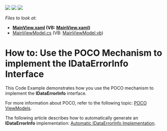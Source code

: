 <!-- default badges list -->
![](https://img.shields.io/endpoint?url=https://codecentral.devexpress.com/api/v1/VersionRange/128658420/14.2.7%2B)
[![](https://img.shields.io/badge/Open_in_DevExpress_Support_Center-FF7200?style=flat-square&logo=DevExpress&logoColor=white)](https://supportcenter.devexpress.com/ticket/details/E5151)
[![](https://img.shields.io/badge/📖_How_to_use_DevExpress_Examples-e9f6fc?style=flat-square)](https://docs.devexpress.com/GeneralInformation/403183)
<!-- default badges end -->
<!-- default file list -->
*Files to look at*:

* **[MainView.xaml](./CS/View/MainView.xaml) (VB: [MainView.xaml](./VB/View/MainView.xaml))**
* [MainViewModel.cs](./CS/ViewModel/MainViewModel.cs) (VB: [MainViewModel.vb](./VB/ViewModel/MainViewModel.vb))
<!-- default file list end -->
# How to: Use the POCO Mechanism to implement the IDataErrorInfo Interface


This Code Example demonstrates how you use the POCO mechanism to implement the **IDataErrorInfo** interface.

For more information about POCO, refer to the following topic: [POCO ViewModels](https://docs.devexpress.com/WPF/17352/mvvm-framework/viewmodels/poco-viewmodels).

The following article describes how to automatically generate an **IDataErrorInfo** implementation: [Automatic IDataErrorInfo Implementation](https://docs.devexpress.com/WPF/17352/mvvm-framework/viewmodels/poco-viewmodels#idataerrorinfo).
